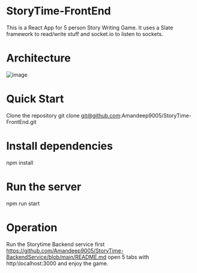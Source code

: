 # StoryTime-FrontEnd

This is a React App for 5 person Story Writing Game. It uses a Slate framework to read/write stuff and socket.io to listen to sockets.

# Architecture
![image](https://user-images.githubusercontent.com/78565205/116010977-45fee980-a5f0-11eb-85a0-6fb209909ac3.png)


# Quick Start
Clone the repository git clone git@github.com:Amandeep9005/StoryTime-FrontEnd.git

# Install dependencies
npm install

# Run the server
npm run start

# Operation
Run the Storytime Backend service first https://github.com/Amandeep9005/StoryTime-BackendService/blob/main/README.md
open 5 tabs with http:\\localhost:3000 and enjoy the game.
